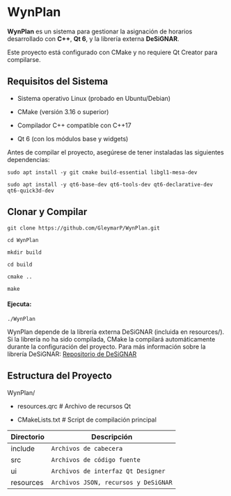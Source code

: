 
# WynPlan

  

**WynPlan** es un sistema para gestionar la asignación de horarios desarrollado con **C++**, **Qt 6**, y la librería externa **DeSiGNAR**.

Este proyecto está configurado con CMake y no requiere Qt Creator para compilarse.

  

## Requisitos del Sistema

  

- Sistema operativo Linux (probado en Ubuntu/Debian)

- CMake (versión 3.16 o superior)

- Compilador C++ compatible con C++17

- Qt 6 (con los módulos base y widgets)

  

Antes de compilar el proyecto, asegúrese de tener instaladas las siguientes dependencias:

  
```
sudo apt install -y git cmake build-essential libgl1-mesa-dev

sudo apt install -y qt6-base-dev qt6-tools-dev qt6-declarative-dev qt6-quick3d-dev
```
  

## Clonar y Compilar

```
git clone https://github.com/GleymarP/WynPlan.git
```
```
cd WynPlan
```
  
```
mkdir build
```
```
cd build
```
```
cmake ..
```
```
make
```
  #### Ejecuta:
```
./WynPlan
```

  
WynPlan depende de la librería externa DeSiGNAR (incluida en resources/). Si la librería no ha sido compilada, CMake la compilará automáticamente durante la configuración del proyecto. Para más información sobre la librería DeSiGNAR: [Repositorio de DeSiGNAR](https://github.com/R3mmurd/DeSiGNAR/tree/v2.0.1?tab=License-1-ov-file)

  

## Estructura del Proyecto

  

WynPlan/

- resources.qrc # Archivo de recursos Qt

- CMakeLists.txt # Script de compilación principal

|Directorio                |Descripción                        |
|----------------|-------------------------------|
|include|`Archivos de cabecera`            |
|src          |`Archivos de código fuente`            |
| ui          |`Archivos de interfaz Qt Designer`|
|resources       |`Archivos JSON, recursos y DeSiGNAR`|

